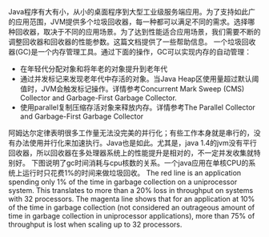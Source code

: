 Java程序有大有小，从小的桌面程序到大型工业级服务端应用。为了支持如此广的应用范围，JVM提供多个垃圾回收器，每一种都可以满足不同的需求。选择哪种回收器，取决于不同的应用场景。为了达到性能适合应用场景，我们需要不断的调整回收器和回收器的性能参数。这篇文档提供了一些帮助信息。
一个垃圾回收器(GC)是一个内存管理工具。通过下面的操作，GC可以实现内存的自动管理：
* 在年轻代分配对象和将年老的对象提升到老年代
* 通过并发标记来发现老年代中存活的对象。当Java Heap区使用量超过默认阈值时，JVM会触发标记操作。详情参考Concurrent Mark Sweep (CMS) Collector and Garbage-First Garbage Collector.
* 使用parallel复制压缩存活对象来释放内存。详情参考The Parallel Collector and Garbage-First Garbage Collector

阿姆达尔定律表明很多工作量无法没完美的并行化；有些工作本身就是串行的，没有办法使用并行化来加速执行。Java也是如此。尤其是，java 1.4的jvm没有平行回收器，所以回收器在多处理器系统上的性能提升是相对的，不一定并发收集就特别好。
下图说明了gc时间消耗与cpu核数的关系。一个java应用在单核CPU的系统上运行时只花费1%的时间来做垃圾回收。
 The red line is an application spending only 1% of the time in garbage collection on a uniprocessor system. This translates to more than a 20% loss in throughput on systems with 32 processors. The magenta line shows that for an application at 10% of the time in garbage collection (not considered an outrageous amount of time in garbage collection in uniprocessor applications), more than 75% of throughput is lost when scaling up to 32 processors.
